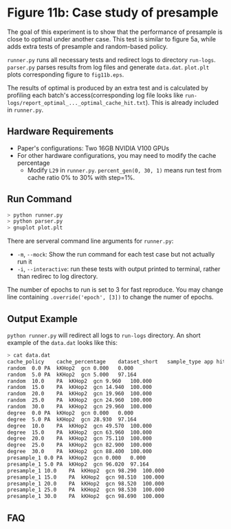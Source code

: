 # Figure 11b: Case study of presample

The goal of this experiment is to show that the performance of presample is close to optimal under another case.
This test is similar to figure 5a, while adds extra tests of presample and random-based policy.

`runner.py` runs all necessary tests and redirect logs to directory `run-logs`.
`parser.py` parses results from log files and generate `data.dat`.
`plot.plt` plots corresponding figure to `fig11b.eps`.

The results of optimal is produced by an extra test and is calculated by profiling each batch's access(corresponding log file looks like `run-logs/report_optimal_..._optimal_cache_hit.txt`). This is already included in `runner.py`.

## Hardware Requirements

- Paper's configurations: Two 16GB NVIDIA V100 GPUs
- For other hardware configurations, you may need to modify the cache percentage
  -  Modify `L29` in `runner.py`. `percent_gen(0, 30, 1)` means run test from cache ratio 0% to 30% with step=1%.

## Run Command

```sh
> python runner.py
> python parser.py
> gnuplot plot.plt
```

There are serveral command line arguments for `runner.py`:

- `-m`, `--mock`: Show the run command for each test case but not actually run it
- `-i`, `--interactive`: run these tests with output printed to terminal, rather than redirec to log directory.

The number of epochs to run is set to 3 for fast reproduce. You may change line containing `.override('epoch', [3])` to change the numer of epochs.


## Output Example

`python runner.py` will redirect all logs to `run-logs` directory. An short example of the `data.dat` looks like this:
```sh
> cat data.dat
cache_policy	cache_percentage	dataset_short	sample_type	app	hit_percent	optimal_hit_percent
random	0.0	PA	kKHop2	gcn	0.000	0.000
random	5.0	PA	kKHop2	gcn	5.000	97.164
random	10.0	PA	kKHop2	gcn	9.960	100.000
random	15.0	PA	kKHop2	gcn	14.940	100.000
random	20.0	PA	kKHop2	gcn	19.960	100.000
random	25.0	PA	kKHop2	gcn	24.960	100.000
random	30.0	PA	kKHop2	gcn	29.960	100.000
degree	0.0	PA	kKHop2	gcn	0.000	0.000
degree	5.0	PA	kKHop2	gcn	28.930	97.164
degree	10.0	PA	kKHop2	gcn	49.570	100.000
degree	15.0	PA	kKHop2	gcn	63.960	100.000
degree	20.0	PA	kKHop2	gcn	75.110	100.000
degree	25.0	PA	kKHop2	gcn	82.900	100.000
degree	30.0	PA	kKHop2	gcn	88.400	100.000
presample_1	0.0	PA	kKHop2	gcn	0.000	0.000
presample_1	5.0	PA	kKHop2	gcn	96.020	97.164
presample_1	10.0	PA	kKHop2	gcn	98.290	100.000
presample_1	15.0	PA	kKHop2	gcn	98.510	100.000
presample_1	20.0	PA	kKHop2	gcn	98.520	100.000
presample_1	25.0	PA	kKHop2	gcn	98.530	100.000
presample_1	30.0	PA	kKHop2	gcn	98.690	100.000

```

## FAQ